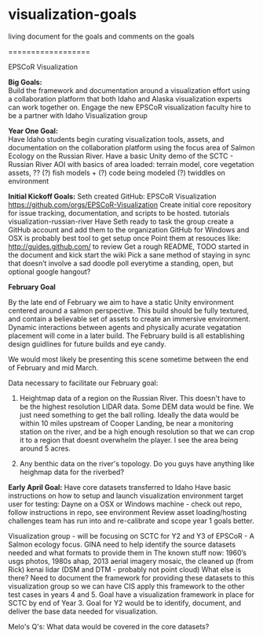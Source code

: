 visualization-goals
===================

living document for the goals and comments on the goals


==================

EPSCoR Visualization 


**Big Goals:**  
Build the framework and documentation around a visualization effort using a collaboration platform that both Idaho and Alaska visualization experts can work together on.
Engage the new EPSCoR visualization faculty hire to be a partner with Idaho Visualization group

**Year One Goal:**  
Have Idaho students begin curating visualization tools, assets, and documentation on the collaboration platform using the focus area of Salmon Ecology on the Russian River.
Have a basic Unity demo of the SCTC - Russian River AOI with basics of area loaded:
terrain model, core vegetation assets, ??
(?) fish models + (?) code being modeled
(?) twiddles on environment

**Initial Kickoff Goals:**
Seth created GitHub: EPSCoR Visualization
https://github.com/orgs/EPSCoR-Visualization
Create initial core repository for issue tracking, documentation, and scripts to be hosted.
tutorials
visualization-russian-river
Have Seth ready to task the group create a GitHub account and add them to the organization
GitHub for Windows and OSX is probably best tool to get setup once
Point them at resouces like: http://guides.github.com/ to review 
Get a rough README, TODO started in the document and kick start the wiki
Pick a sane method of staying in sync that doesn’t involve a sad doodle poll everytime
a standing, open, but optional google hangout?

**February Goal**

By the late end of February we aim to have a static Unity environment centered around a salmon perspective. This build should be fully textured, and contain a believable set of assets to create an immersive environment. Dynamic interactions between agents and physically acurate vegatation placement will come in a later build. The February build is all establishing design guidlines for future builds and eye candy. 

We would most likely be presenting this scene sometime between the end of February and mid March. 

Data necessary to facilitate our February goal: 

1. Heightmap data of a region on the Russian River. This doesn't have to be the highest resolution LIDAR data. Some DEM data would be fine. We just need something to get the ball rolling. Ideally the data would be within 10 miles upstream of Cooper Landing, be near a monitoring station on the river, and be a high enough resolution so that we can crop it to a region that doesnt overwhelm the player. I see the area being around 5 acres.

2. Any benthic data on the river's topology. Do you guys have anything like heighmap data for the riverbed?




**Early April Goal:**
Have core datasets transferred to Idaho
Have basic instructions on how to setup and launch visualization environment
target user for testing: Dayne on a OSX or Windows machine - check out repo, follow instructions in repo, see environment
Review asset loading/hosting challenges team has run into and re-calibrate and scope year 1 goals better.

Visualization group - will be focusing on SCTC for Y2 and Y3 of EPSCoR - A Salmon ecology focus.
GINA need to help identify the source datasets needed and what formats to provide them in
The known stuff now: 1960’s usgs photos, 1980s ahap, 2013 aerial imagery mosaic, the cleaned up (from Rick) kenai lidar (DSM and DTM - probably not point cloud)
What else is there?
Need to document the framework for providing these datasets to this visualization group so we can have CIS apply this framework to the other test cases in years 4 and 5.
Goal have a visualization framework in place for SCTC by end of Year 3.
Goal for Y2 would be to identify, document, and deliver the base data needed for visualization.

Melo's Q's: What data would be covered in the core datasets?

